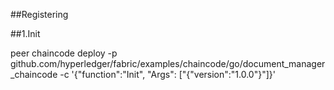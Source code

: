 ##Registering

##1.Init


peer chaincode deploy -p github.com/hyperledger/fabric/examples/chaincode/go/document_manager_chaincode -c '{"function":"Init", "Args": ["{\"version\":\"1.0.0\"}"]}'
